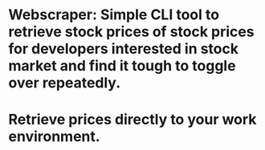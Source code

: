 # Webscraper: Simple CLI tool to retrieve stock prices of stock prices for developers interested in stock market and find it tough to toggle over repeatedly.
# Retrieve prices directly to your work environment.
